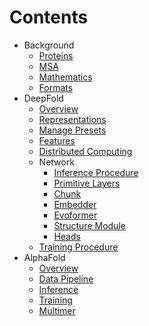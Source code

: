 # Contents

* Background
  * [Proteins](prepare/proteins.md)
  * [MSA](prepare/msa.md)
  * [Mathematics](prepare/math.md)
  * [Formats](prepare/formats.md)
* DeepFold
  * [Overview](deepfold/overview.md)
  * [Representations](deepfold/repr.md)
  * [Manage Presets](deepfold/config.md)
  * [Features](deepfold/features.md)
  * [Distributed Computing](deepfold/dist.md)
  * Network
    * [Inference Procedure](deepfold/predict.md)
    * [Primitive Layers](deepfold/primitives.md)
    * [Chunk](deepfold/chunk.md)
    * [Embedder](deepfold/embed.md)
    * [Evoformer](deepfold/evoformer.md)
    * [Structure Module](deepfold/sm.md)
    * [Heads](deepfold/heads.md)
  * [Training Procedure](deepfold/train.md)
* AlphaFold
  * [Overview](alphafold/overview.md)
  * [Data Pipeline](alphafold/features.md)
  * [Inference](alphafold/inference.md)
  * [Training](alphafold/train.md)
  * [Multimer](alphafold/multimer.md)

